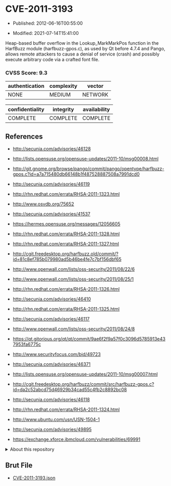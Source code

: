 # CVE-2011-3193

- Published: 2012-06-16T00:55:00

- Modified: 2021-07-14T15:41:00

Heap-based buffer overflow in the Lookup_MarkMarkPos function in the HarfBuzz module (harfbuzz-gpos.c), as used by Qt before 4.7.4 and Pango, allows remote attackers to cause a denial of service (crash) and possibly execute arbitrary code via a crafted font file.

### CVSS Score: **9.3**

| authentication | complexity | vector |
| --- | --- | --- |
| NONE | MEDIUM | NETWORK |

| confidentiality | integrity | availability |
| --- | --- | --- |
| COMPLETE | COMPLETE | COMPLETE |

## References

* http://secunia.com/advisories/46128

* http://lists.opensuse.org/opensuse-updates/2011-10/msg00008.html

* http://git.gnome.org/browse/pango/commit/pango/opentype/harfbuzz-gpos.c?id=a7a715480db66148b1f487528887508a7991dcd0

* http://secunia.com/advisories/46119

* http://rhn.redhat.com/errata/RHSA-2011-1323.html

* http://www.osvdb.org/75652

* http://secunia.com/advisories/41537

* https://hermes.opensuse.org/messages/12056605

* http://rhn.redhat.com/errata/RHSA-2011-1328.html

* http://rhn.redhat.com/errata/RHSA-2011-1327.html

* http://cgit.freedesktop.org/harfbuzz.old/commit/?id=81c8ef785b079980ad5b46be4fe7c7bf156dbf65

* http://www.openwall.com/lists/oss-security/2011/08/22/6

* http://www.openwall.com/lists/oss-security/2011/08/25/1

* http://rhn.redhat.com/errata/RHSA-2011-1326.html

* http://secunia.com/advisories/46410

* http://rhn.redhat.com/errata/RHSA-2011-1325.html

* http://secunia.com/advisories/46117

* http://www.openwall.com/lists/oss-security/2011/08/24/8

* https://qt.gitorious.org/qt/qt/commit/9ae6f2f9a57f0c3096d5785913e437953fa6775c

* http://www.securityfocus.com/bid/49723

* http://secunia.com/advisories/46371

* http://lists.opensuse.org/opensuse-updates/2011-10/msg00007.html

* http://cgit.freedesktop.org/harfbuzz/commit/src/harfbuzz-gpos.c?id=da2c52abcd75d46929b34cad55c4fb2c8892bc08

* http://secunia.com/advisories/46118

* http://rhn.redhat.com/errata/RHSA-2011-1324.html

* http://www.ubuntu.com/usn/USN-1504-1

* http://secunia.com/advisories/49895

* https://exchange.xforce.ibmcloud.com/vulnerabilities/69991

<details>
<summary>About this repository</summary> 

  This repository is part of the project [Live Hack CVE](https://github.com/Live-Hack-CVE). Main website can be found [www.live-hack.org](https://www.live-hack.org) 
  
  Made by [Sn0wAlice](https://github.com/Sn0wAlice) for the people that care about security and need to have a feed of the latest CVEs. Hope you enjoy it, don't forget to star the repo and follow me on [Twitter](https://twitter.com/Sn0wAlice) and [Github](https://github.com/Sn0wAlice). And that is my [personnal website](https://www.alice-snow.me/)

  - [Home Page](https://github.com/Live-Hack-CVE)
  - [Framework](https://github.com/Live-Hack-CVE/cve-framework)
  - [CVE database](https://github.com/Live-Hack-CVE/full_database)
  - [Changelog](https://github.com/Live-Hack-CVE/Changelog)
</details>

## Brut File

* [CVE-2011-3193.json](https://raw.githubusercontent.com/Live-Hack-CVE/full_database/main/cves/2011/CVE-2011-3193.json)

